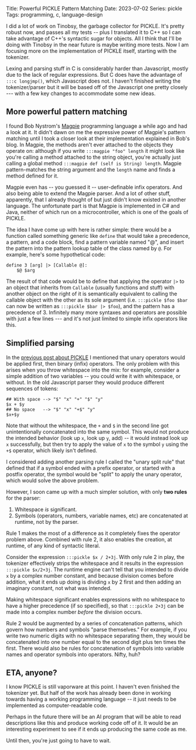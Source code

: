 Title: Powerful PICKLE Pattern Matching
Date: 2023-07-02
Series: pickle
Tags: programming, c, language-design

I did a lot of work on Tinobsy, the garbage collector for PICKLE. It's pretty robust now, and passes all my tests -- plus I translated it to C++ so I can take advantage of C++'s syntactic sugar for objects. All I think that I'll be doing with Tinobsy in the near future is maybe writing more tests. Now I am focusing more on the implementation of PICKLE itself, starting with the tokenizer.

Lexing and parsing stuff in C is considerably harder than Javascript, mostly due to the lack of regular expressions. But C does have the advantage of `:::c longjmp()`, which Javascript does not. I haven't finished writing the tokenizer/parser but it will be based off of the Javascript one pretty closely --- with a few key changes to accommodate some new ideas.

## More powerful pattern matching

I found Bob Nystrom's [Magpie] programming language a while ago and had a look at it. It didn't dawn on me the expressive power of Magpie's pattern matching until I took a closer look at their implementation explained in Bob's blog. In Magpie, the methods aren't ever attached to the objects they operate on: although if you write `:::magpie "foo" length` it might look like you're calling a method attached to the string object, you're actually just calling a global method `:::magpie def (self is String) length`. Magpie pattern-matches the string argument and the `length` name and finds a method defined for it.

[Magpie]: https://magpie-lang.org/

Magpie even has -- you guessed it -- user-definable infix operators. And also being able to extend the Magpie parser. And a lot of other stuff, apparently, that I already thought of but just didn't know existed in another language. The unfortunate part is that Magpie is implemented in C# and Java, neither of which run on a microcontroller, which is one of the goals of PICKLE.

The idea I have come up with here is rather simple: there would be a function called something generic like `define` that would take a precedence, a pattern, and a code block, find a pattern variable named "@", and insert the pattern into the pattern lookup table of the class named by `@`. For example, here's some hypothetical code:

```pickle
define 3 [arg] |> [Callable @]:
    $@ $arg
```

The result of that code would be to define that applying the operator `|>` to an object that inherits from `Callable` (usually functions and stuff) with another object on the right of it is semantically equivalent to calling the callable object with the other as its sole argument (i.e. `:::pickle $foo $bar` can now be written as `:::pickle $bar |> $foo`), and the pattern has a precedence of 3. Infinitely many more syntaxes and operators are possible with just a few lines --- and it's not just limited to simple infix operators like this.

## Simplified parsing

In the [previous post about PICKLE]({filename}0037_manual_memory_management_madness.md) I mentioned that unary operators would be applied first, then binary (infix) operators. The only problem with this arises when you throw whitespace into the mix: for example, consider a simple addition of two variables -- you could write it with whitespace, or without. In the old Javascript parser they would produce different sequences of tokens:

```pickle
## With space --> "$" "x" "+" "$" "y"
$x + $y
## No space   --> "$" "x" "+$" "y"
$x+$y
```

Note that without the whitespace, the `+` and `$` in the second line got unintentionally concatenated into the same symbol. This would not produce the intended behavior (look up `x`, look up `y`, add) -- it would instead look up `x` successfully, but then try to apply the value of `x` to the symbol `y` using the `+$` operator, which likely isn't defined.

I considered adding another parsing rule I called the "unary split rule" that defined that if a symbol ended with a prefix operator, or started with a postfix operator, the symbol would be "split" to apply the unary operator, which would solve the above problem.

However, I soon came up with a much simpler solution, with only **two rules** for the parser:

1. Whitespace *is* significant.
2. Symbols (operators, numbers, variable names, etc) are concatenated at runtime, not by the parser.

Rule 1 makes the most of a difference as it completely fixes the operator problem above. Combined with rule 2, it also enables the creation, at runtime, of any kind of syntactic literal.

Consider the expression `:::pickle $x / 2+3j`. With only rule 2 in play, the tokenizer effectively strips the whitespace and it results in the expression `:::pickle $x/2+3j`. The runtime engine can't tell that you intended to divide `x` by a complex number constant, and because division comes before addition, what it ends up doing is dividing `x` by 2 first and then adding an imaginary constant, not what was intended.

Making whitespace significant enables expressions with no whitespace to have a higher precedence (if so specified), so that `:::pickle 2+3j` can be made into a complex number *before* the division occurs.

Rule 2 would be augmented by a series of concatenation patterns, which govern how numbers and symbols "parse themselves." For example, if you write two numeric digits with no whitespace separating them, they would be concatenated into one number equal to the second digit plus ten times the first. There would also be rules for concatenation of symbols into variable names and operator symbols into operators. Nifty, huh?

## ETA, anyone?

I know PICKLE is still vaporware at this point. I haven't even finished the tokenizer yet. But half of the work has already been done in working towards having a working programming language -- it just needs to be implemented as computer-readable code.

Perhaps in the future there will be an AI program that will be able to read descriptions like this and produce working code off of it. It would be an interesting experiment to see if it ends up producing the same code as me.

Until then, you're just going to have to wait.
